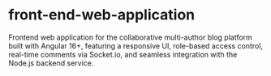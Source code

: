 # front-end-web-application
Frontend web application for the collaborative multi-author blog platform built with Angular 16+, featuring a responsive UI, role-based access control, real-time comments via Socket.io, and seamless integration with the Node.js backend service.
